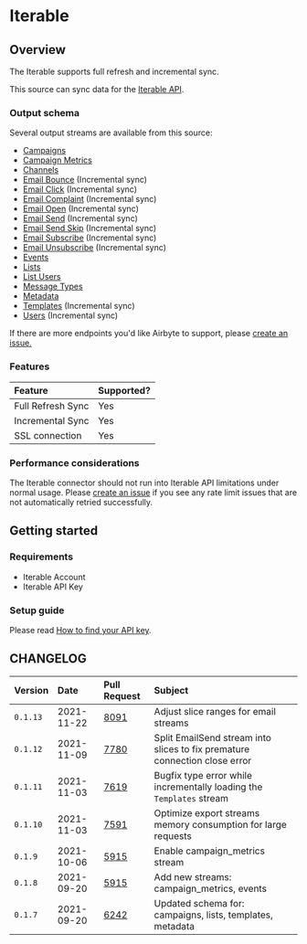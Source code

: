 # Iterable

## Overview

The Iterable supports full refresh and incremental sync.

This source can sync data for the [Iterable API](https://api.iterable.com/api/docs).

### Output schema

Several output streams are available from this source:

* [Campaigns](https://api.iterable.com/api/docs#campaigns_campaigns)
* [Campaign Metrics](https://api.iterable.com/api/docs#campaigns_metrics)
* [Channels](https://api.iterable.com/api/docs#channels_channels)
* [Email Bounce](https://api.iterable.com/api/docs#export_exportDataJson) \(Incremental sync\)
* [Email Click](https://api.iterable.com/api/docs#export_exportDataJson) \(Incremental sync\)
* [Email Complaint](https://api.iterable.com/api/docs#export_exportDataJson) \(Incremental sync\)
* [Email Open](https://api.iterable.com/api/docs#export_exportDataJson) \(Incremental sync\)
* [Email Send](https://api.iterable.com/api/docs#export_exportDataJson) \(Incremental sync\)
* [Email Send Skip](https://api.iterable.com/api/docs#export_exportDataJson) \(Incremental sync\)
* [Email Subscribe](https://api.iterable.com/api/docs#export_exportDataJson) \(Incremental sync\)
* [Email Unsubscribe](https://api.iterable.com/api/docs#export_exportDataJson) \(Incremental sync\)
* [Events](https://api.iterable.com/api/docs#events_User_events)
* [Lists](https://api.iterable.com/api/docs#lists_getLists)
* [List Users](https://api.iterable.com/api/docs#lists_getLists_0)
* [Message Types](https://api.iterable.com/api/docs#messageTypes_messageTypes)
* [Metadata](https://api.iterable.com/api/docs#metadata_list_tables)
* [Templates](https://api.iterable.com/api/docs#templates_getTemplates) \(Incremental sync\)
* [Users](https://api.iterable.com/api/docs#export_exportDataJson) \(Incremental sync\)

If there are more endpoints you'd like Airbyte to support, please [create an issue.](https://github.com/airbytehq/airbyte/issues/new/choose)

### Features

| Feature | Supported? |
| :--- | :--- |
| Full Refresh Sync | Yes |
| Incremental Sync | Yes |
| SSL connection | Yes |

### Performance considerations

The Iterable connector should not run into Iterable API limitations under normal usage. Please [create an issue](https://github.com/airbytehq/airbyte/issues) if you see any rate limit issues that are not automatically retried successfully.

## Getting started

### Requirements

* Iterable Account
* Iterable API Key

### Setup guide
<!-- markdown-link-check-disable-next-line -->
Please read [How to find your API key](https://support.iterable.com/hc/en-us/articles/360043464871-API-Keys-#creating-api-keys).

## CHANGELOG

| Version | Date | Pull Request | Subject |
| :------ | :--------  | :-----       | :------ |
| `0.1.13` | 2021-11-22 | [8091](https://github.com/airbytehq/airbyte/pull/8091) | Adjust slice ranges for email streams |
| `0.1.12` | 2021-11-09 | [7780](https://github.com/airbytehq/airbyte/pull/7780) | Split EmailSend stream into slices to fix premature connection close error |
| `0.1.11` | 2021-11-03 | [7619](https://github.com/airbytehq/airbyte/pull/7619) | Bugfix type error while incrementally loading the `Templates` stream |
| `0.1.10` | 2021-11-03 | [7591](https://github.com/airbytehq/airbyte/pull/7591) | Optimize export streams memory consumption for large requests |
| `0.1.9` | 2021-10-06 | [5915](https://github.com/airbytehq/airbyte/pull/5915) | Enable campaign_metrics stream |
| `0.1.8` | 2021-09-20 | [5915](https://github.com/airbytehq/airbyte/pull/5915) | Add new streams: campaign_metrics, events |
| `0.1.7` | 2021-09-20 | [6242](https://github.com/airbytehq/airbyte/pull/6242) | Updated schema for: campaigns, lists, templates, metadata |

